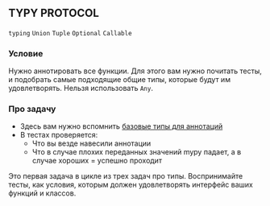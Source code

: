 ## TYPY PROTOCOL

`typing` `Union` `Tuple` `Optional` `Callable`

### Условие

Нужно аннотировать все функции. Для этого вам нужно почитать тесты, 
и подобрать самые подходящие общие типы, которые будут им удовлетворять. 
Нельзя использовать ```Any```.


### Про задачу

* Здесь вам нужно вспомнить [базовые типы для аннотаций](https://mypy.readthedocs.io/en/latest/kinds_of_types.html)
* В тестах проверяется:
  * Что вы везде навесили аннотации
  * Что в случае плохих переданных значений mypy падает, а в случае хороших = успешно проходит
  
Это первая задача в цикле из трех задач про типы. 
Воспринимайте тесты, как условия, которым должен удовлетворять интерфейс ваших функций и классов.